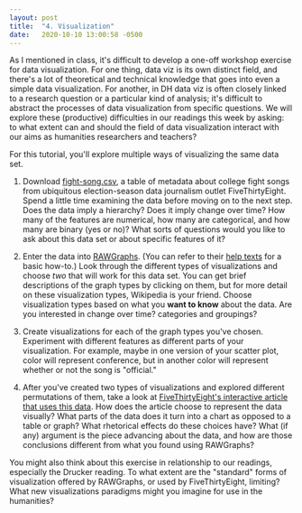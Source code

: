 ```yaml
---
layout: post
title:  "4. Visualization"
date:   2020-10-10 13:00:58 -0500
---
```


As I mentioned in class, it's difficult to develop a one-off workshop exercise for data visualization. For one thing, data viz is its own distinct field, and there's a lot of theoretical and technical knowledge that goes into even a simple data visualization. For another, in DH data viz is often closely linked to a research question or a particular kind of analysis; it's difficult to abstract the processes of data visualization from specific questions. We will explore these (productive) difficulties in our readings this week by asking: to what extent can and should the field of data visualization interact with our aims as humanities researchers and teachers?

For this tutorial, you'll explore multiple ways of visualizing the same data set.

1. Download [fight-song.csv](https://github.com/fivethirtyeight/data/blob/master/fight-songs/fight-songs.csv), a table of metadata about college fight songs from ubiquitous election-season data journalism outlet FiveThirtyEight. Spend a little time examining the data before moving on to the next step. Does the data imply a hierarchy? Does it imply change over time? How many of the features are numerical, how many are categorical, and how many are binary (yes or no)? What sorts of questions would you like to ask about this data set or about specific features of it?

2. Enter the data into [RAWGraphs](https://app.rawgraphs.io/). (You can refer to their [help texts](https://rawgraphs.io/) for a basic how-to.) Look through the different types of visualizations and choose *two* that will work for this data set. You can get brief descriptions of the graph types by clicking on them, but for more detail on these visualization types, Wikipedia is your friend. Choose visualization types based on what you **want to know** about the data. Are you interested in change over time? categories and groupings?

3. Create visualizations for each of the graph types you've chosen. Experiment with different features as different parts of your visualization. For example, maybe in one version of your scatter plot, color will represent conference, but in another color will represent whether or not the song is "official."

4. After you've created two types of visualizations and explored different permutations of them, take a look at [FiveThirtyEight's interactive article that uses this data](https://projects.fivethirtyeight.com/college-fight-song-lyrics/). How does the article choose to represent the data visually? What parts of the data does it turn into a chart as opposed to a table or graph? What rhetorical effects do these choices have? What (if any) argument is the piece advancing about the data, and how are those conclusions different from what you found using RAWGraphs?

You might also think about this exercise in relationship to our readings, especially the Drucker reading. To what extent are the "standard" forms of visualization offered by RAWGraphs, or used by FiveThirtyEight, limiting? What new visualizations paradigms might you imagine for use in the humanities?
